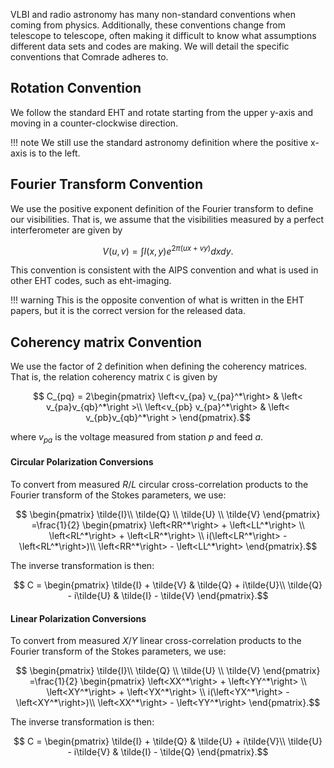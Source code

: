 VLBI and radio astronomy has many non-standard conventions when coming from physics. Additionally, these conventions change from telescope to telescope, often making it difficult 
to know what assumptions different data sets and codes are making. We will detail the 
specific conventions that Comrade adheres to.


## Rotation Convention

We follow the standard EHT and rotate starting from the upper y-axis and moving in a counter-clockwise direction. 

!!! note
    We still use the standard astronomy definition where the positive x-axis is to the left.


## Fourier Transform Convention

We use the positive exponent definition of the Fourier transform to define our visibilities. That is, we assume that the visibilities measured by a perfect interferometer are given by
```math
 V(u, v) = \int I(x, y)e^{2\pi (ux + vy)}dx dy.
```
This convention is consistent with the AIPS convention and what is used in other EHT codes, such as eht-imaging. 

!!! warning
    This is the opposite convention of what is written in the EHT papers, but it is the correct version for the released data.


## Coherency matrix Convention

We use the factor of 2 definition when defining the coherency matrices. That is, the relation coherency matrix `C` is given by

```math
  C_{pq} = 
  2\begin{pmatrix}
    \left<v_{pa} v_{pa}^*\right> & \left< v_{pa}v_{qb}^*\right >\\
    \left<v_{pb} v_{pa}^*\right> & \left< v_{pb}v_{qb}^*\right >
  \end{pmatrix}.
```

where $v_{pa}$ is the voltage measured from station $p$ and feed $a$.

#### Circular Polarization Conversions

To convert from measured $R/L$ circular cross-correlation products to the Fourier transform of the Stokes parameters, we use:

```math
  \begin{pmatrix}
      \tilde{I}\\ \tilde{Q} \\ \tilde{U} \\ \tilde{V}
  \end{pmatrix}
  =\frac{1}{2}
  \begin{pmatrix}
     \left<RR^*\right> + \left<LL^*\right> \\
     \left<RL^*\right> + \left<LR^*\right> \\
     i(\left<LR^*\right> - \left<RL^*\right>)\\
     \left<RR^*\right> - \left<LL^*\right>
  \end{pmatrix}.
```

The inverse transformation is then:

```math
  C = 
  \begin{pmatrix}
     \tilde{I} + \tilde{V}  & \tilde{Q} + i\tilde{U}\\
     \tilde{Q} - i\tilde{U} & \tilde{I} - \tilde{V}
  \end{pmatrix}.
```

#### Linear Polarization Conversions

To convert from measured $X/Y$ linear cross-correlation products to the Fourier transform of the Stokes parameters, we use:

```math
  \begin{pmatrix}
      \tilde{I}\\ \tilde{Q} \\ \tilde{U} \\ \tilde{V}
  \end{pmatrix}
  =\frac{1}{2}
  \begin{pmatrix}
     \left<XX^*\right> + \left<YY^*\right> \\
     \left<XY^*\right> + \left<YX^*\right> \\
     i(\left<YX^*\right> - \left<XY^*\right>)\\
     \left<XX^*\right> - \left<YY^*\right>
  \end{pmatrix}.
```

The inverse transformation is then:

```math
  C = 
  \begin{pmatrix}
     \tilde{I} + \tilde{Q}  & \tilde{U} + i\tilde{V}\\
     \tilde{U} - i\tilde{V} & \tilde{I} - \tilde{Q}
  \end{pmatrix}.
```
